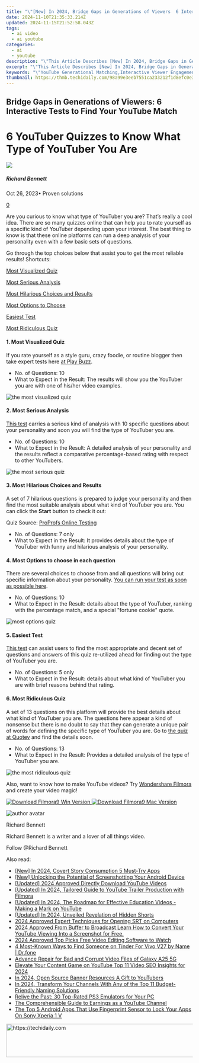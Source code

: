 ```yaml
---
title: "\"[New] In 2024, Bridge Gaps in Generations of Viewers  6 Interactive Tests to Find Your YouTube Match\""
date: 2024-11-10T21:35:33.214Z
updated: 2024-11-15T21:52:58.043Z
tags:
  - ai video
  - ai youtube
categories:
  - ai
  - youtube
description: "\"This Article Describes [New] In 2024, Bridge Gaps in Generations of Viewers: 6 Interactive Tests to Find Your YouTube Match\""
excerpt: "\"This Article Describes [New] In 2024, Bridge Gaps in Generations of Viewers: 6 Interactive Tests to Find Your YouTube Match\""
keywords: "\"YouTube Generational Matching,Interactive Viewer Engagement,GenZ-GenX Online Connection,Cross-Age YouTube Bonds,Digital Age Relationship Tests,Video Platform Generation Bridging,Interactive Audience Linking\""
thumbnail: https://thmb.techidaily.com/98a99e3eeb7551ca233212f1d8efc0e3f75521feec7e96aa9478cde7f5ee2f72.jpg
---
```


## Bridge Gaps in Generations of Viewers: 6 Interactive Tests to Find Your YouTube Match

# 6 YouTuber Quizzes to Know What Type of YouTuber You Are

![](https://images.wondershare.com/filmora/article-images/richard-bennett.jpg)

##### Richard Bennett

 Oct 26, 2023• Proven solutions

[0](#commentsBoxSeoTemplate)

Are you curious to know what type of YouTuber you are? That’s really a cool idea. There are so many quizzes online that can help you to rate yourself as a specific kind of YouTuber depending upon your interest. The best thing to know is that these online platforms can run a deep analysis of your personality even with a few basic sets of questions.

Go through the top choices below that assist you to get the most reliable results! Shortcuts:

[Most Visualized Quiz](#p1)

[Most Serious Analysis](#p2)

[Most Hilarious Choices and Results](#p3)

[Most Options to Choose](#p4)

[Easiest Test](#p5)

[Most Ridiculous Quiz](#p6)

#### 1. Most Visualized Quiz

If you rate yourself as a style guru, crazy foodie, or routine blogger then take expert tests here [at Play Buzz](https://www.playbuzz.com/popbuzz/which-youtuber-are-you).

* No. of Questions: 10
* What to Expect in the Result: The results will show you the YouTuber you are with one of his/her video examples.

![the most visualized quiz](https://images.wondershare.com/filmora/article-images/visualized-quiz1.png)

#### 2. Most Serious Analysis

[This test](http://www.allthetests.com/quiz31/quiz/1402854536/Which-YouTuber-are-you) carries a serious kind of analysis with 10 specific questions about your personality and soon you will find the type of YouTuber you are.

* No. of Questions: 10
* What to Expect in the Result: A detailed analysis of your personality and the results reflect a comparative percentage-based rating with respect to other YouTubers.

![the most serious quiz](https://images.wondershare.com/filmora/article-images/most-serious-quiz2.png)

#### 3. Most Hilarious Choices and Results

A set of 7 hilarious questions is prepared to judge your personality and then find the most suitable analysis about what kind of YouTuber you are. You can click the **Start** button to check it out:

Quiz Source: [ProProfs Online Testing](https://www.proprofs.com/quiz-school/)

* No. of Questions: 7 only
* What to Expect in the Result: It provides details about the type of YouTuber with funny and hilarious analysis of your personality.

#### 4. Most Options to choose in each question

There are several choices to choose from and all questions will bring out specific information about your personality. [You can run your test as soon as possible here](https://www.doquizzes.com/Q21PPM).

* No. of Questions: 10
* What to Expect in the Result: details about the type of YouTuber, ranking with the percentage match, and a special "fortune cookie" quote.

![most options quiz](https://images.wondershare.com/filmora/article-images/fortune-cookie3.png)

#### 5. Easiest Test

[This test](https://uquiz.com/Result/89WLWx/5878231?embed=False) can assist users to find the most appropriate and decent set of questions and answers of this quiz re-utilized ahead for finding out the type of YouTuber you are.

* No. of Questions: 5 only
* What to Expect in the Result: details about what kind of YouTuber you are with brief reasons behind that rating.

#### 6. Most Ridiculous Quiz

A set of 13 questions on this platform will provide the best details about what kind of YouTuber you are. The questions here appear a kind of nonsense but there is no doubt to say that they can generate a unique pair of words for defining the specific type of YouTuber you are. Go to [the quiz at Quotev](https://www.quotev.com/quiz/9661348/Which-YouTuber-that-I-watch-are-you-like) and find the details soon.

* No. of Questions: 13
* What to Expect in the Result: Provides a detailed analysis of the type of YouTuber you are.

![the most ridiculous quiz](https://images.wondershare.com/filmora/article-images/the-most-ridiculous-quiz4.png)

 Also, want to know how to make YouTube videos? Try [Wondershare Filmora](https://tools.techidaily.com/wondershare/filmora/download/) and create your video magic!

[![Download Filmora9 Win Version](https://images.wondershare.com/filmora/guide/download-btn-win.jpg) ](https://tools.techidaily.com/wondershare/filmora/download/) [![Download Filmora9 Mac Version](https://images.wondershare.com/filmora/guide/download-btn-mac.jpg) ](https://tools.techidaily.com/wondershare/filmora/download/)

![author avatar](https://images.wondershare.com/filmora/article-images/richard-bennett.jpg)

Richard Bennett

Richard Bennett is a writer and a lover of all things video.

Follow @Richard Bennett

<ins class="adsbygoogle"
     style="display:block"
     data-ad-format="autorelaxed"
     data-ad-client="ca-pub-7571918770474297"
     data-ad-slot="1223367746"></ins>

<ins class="adsbygoogle"
     style="display:block"
     data-ad-client="ca-pub-7571918770474297"
     data-ad-slot="8358498916"
     data-ad-format="auto"
     data-full-width-responsive="true"></ins>

<span class="atpl-alsoreadstyle">Also read:</span>
<div><ul>
<li><a href="https://instagram-videos.techidaily.com/new-in-2024-covert-story-consumption-5-must-try-apps/"><u>[New] In 2024, Covert Story Consumption 5 Must-Try Apps</u></a></li>
<li><a href="https://screen-capture.techidaily.com/new-unlocking-the-potential-of-screenshotting-your-android-device/"><u>[New] Unlocking the Potential of Screenshotting Your Android Device</u></a></li>
<li><a href="https://youtube-webster.techidaily.com/ed-2024-approved-directly-download-youtube-videos/"><u>[Updated] 2024 Approved Directly Download YouTube Videos</u></a></li>
<li><a href="https://youtube-webster.techidaily.com/ed-in-2024-tailored-guide-to-youtube-trailer-production-with-filmora/"><u>[Updated] In 2024, Tailored Guide to YouTube Trailer Production with Filmora</u></a></li>
<li><a href="https://youtube-webster.techidaily.com/ed-in-2024-the-roadmap-for-effective-education-videos-making-a-mark-on-youtube/"><u>[Updated] In 2024, The Roadmap for Effective Education Videos - Making a Mark on YouTube</u></a></li>
<li><a href="https://youtube-webster.techidaily.com/ed-in-2024-unveiled-revelation-of-hidden-shorts/"><u>[Updated] In 2024, Unveiled Revelation of Hidden Shorts</u></a></li>
<li><a href="https://some-knowledge.techidaily.com/2024-approved-expert-techniques-for-opening-srt-on-computers/"><u>2024 Approved Expert Techniques for Opening SRT on Computers</u></a></li>
<li><a href="https://youtube-data.techidaily.com/approved-from-buffer-to-broadcast-learn-how-to-convert-your-youtube-viewing-into-a-screenshot-for-free/"><u>2024 Approved From Buffer to Broadcast Learn How to Convert Your YouTube Viewing Into a Screenshot for Free.</u></a></li>
<li><a href="https://youtube-webster.techidaily.com/approved-top-picks-free-video-editing-software-to-watch/"><u>2024 Approved Top Picks Free Video Editing Software to Watch</u></a></li>
<li><a href="https://location-social.techidaily.com/4-most-known-ways-to-find-someone-on-tinder-for-vivo-v27-by-name-drfone-by-drfone-virtual-android/"><u>4 Most-Known Ways to Find Someone on Tinder For Vivo V27 by Name | Dr.fone</u></a></li>
<li><a href="https://phone-solutions.techidaily.com/advance-repair-for-bad-and-corrupt-video-files-of-galaxy-a25-5g-by-stellar-video-repair-mobile-video-repair/"><u>Advance Repair for Bad and Corrupt Video Files of Galaxy A25 5G</u></a></li>
<li><a href="https://youtube-videos.techidaily.com/elevate-your-content-game-on-youtube-top-11-video-seo-insights-for-2024/"><u>Elevate Your Content Game on YouTube Top 11 Video SEO Insights for 2024</u></a></li>
<li><a href="https://youtube-webster.techidaily.com/24-open-source-banner-resources-a-gift-to-youtubers/"><u>In 2024, Open Source Banner Resources A Gift to YouTubers</u></a></li>
<li><a href="https://youtube-webster.techidaily.com/24-transform-your-channels-with-any-of-the-top-11-budget-friendly-naming-solutions/"><u>In 2024, Transform Your Channels With Any of the Top 11 Budget-Friendly Naming Solutions</u></a></li>
<li><a href="https://games-able.techidaily.com/relive-the-past-30-top-rated-ps3-emulators-for-your-pc/"><u>Relive the Past: 30 Top-Rated PS3 Emulators for Your PC</u></a></li>
<li><a href="https://youtube-webster.techidaily.com/omprehensible-guide-to-earnings-as-a-youtube-channel/"><u>The Comprehensible Guide to Earnings as a YouTube Channel</u></a></li>
<li><a href="https://android-unlock.techidaily.com/the-top-5-android-apps-that-use-fingerprint-sensor-to-lock-your-apps-on-sony-xperia-1-v-by-drfone-android/"><u>The Top 5 Android Apps That Use Fingerprint Sensor to Lock Your Apps On Sony Xperia 1 V</u></a></li>
</ul></div>

<!-- affiliate ads begin -->
<a href="https://appsumo.8odi.net/c/5597632/2132162/7443" target="_top" id="2132162">
  <img src="//a.impactradius-go.com/display-ad/7443-2132162" border="0" alt="https://techidaily.com" width="728" height="90"/>
</a>
<img height="0" width="0" src="https://appsumo.8odi.net/i/5597632/2132162/7443" style="position:absolute;visibility:hidden;" border="0" />
<!-- affiliate ads end -->

